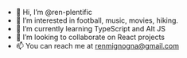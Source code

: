 - 👋 Hi, I’m @ren-plentific
- 👀 I’m interested in football, music, movies, hiking.
- 🌱 I’m currently learning TypeScript and Alt JS
- 💞️ I’m looking to collaborate on React projects
- 📫 You can reach me at renmignogna@gmail.com

<!---
ren-plentific/ren-plentific is a ✨ special ✨ repository because its `README.md` (this file) appears on your GitHub profile.
You can click the Preview link to take a look at your changes.
--->
